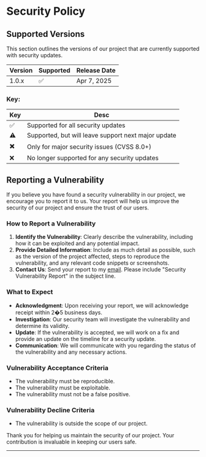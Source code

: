 # Security Policy

## Supported Versions

This section outlines the versions of our project that are currently supported with security updates.

| Version | Supported | Release Date |
|---------|-----------|--------------|
| 1.0.x   | ✅         | Apr 7, 2025  |


### Key:

| Key | Desc                                                |
|-----|-----------------------------------------------------|
| ✅   | Supported for all security updates                  |
| ⚠️  | Supported, but will leave support next major update |
| ✖️  | Only for major security issues (CVSS 8.0+)          |
| ❌   | No longer supported for any security updates        |

## Reporting a Vulnerability

If you believe you have found a security vulnerability in our project, we encourage you to report it to us. Your report
will help us improve the security of our project and ensure the trust of our users.

### How to Report a Vulnerability

1. **Identify the Vulnerability**: Clearly describe the vulnerability, including how it can be exploited and any
   potential impact.
2. **Provide Detailed Information**: Include as much detail as possible, such as the version of the project affected,
   steps to reproduce the vulnerability, and any relevant code snippets or screenshots.
3. **Contact Us**: Send your report to my [email](mailto:Nirt_12023@outlook.com). Please include "Security Vulnerability
   Report" in the subject line.

### What to Expect

- **Acknowledgment**: Upon receiving your report, we will acknowledge receipt within 2�5 business days.
- **Investigation**: Our security team will investigate the vulnerability and determine its validity.
- **Update**: If the vulnerability is accepted, we will work on a fix and provide an update on the timeline for a
  security update.
- **Communication**: We will communicate with you regarding the status of the vulnerability and any necessary actions.

### Vulnerability Acceptance Criteria

- The vulnerability must be reproducible.
- The vulnerability must be exploitable.
- The vulnerability must not be a false positive.

### Vulnerability Decline Criteria

- The vulnerability is outside the scope of our project.

Thank you for helping us maintain the security of our project. Your contribution is invaluable in keeping our users
safe.

---

